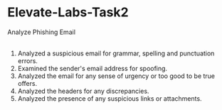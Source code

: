 # Elevate-Labs-Task2
Analyze Phishing Email <br><br>
1. Analyzed a suspicious email for grammar, spelling and punctuation errors.
2. Examined the sender's email address for spoofing.
3. Analyzed the email for any sense of urgency or too good to be true offers.  
4. Analyzed the headers for any discrepancies.
5. Analyzed the presence of any suspicious links or attachments.
 
